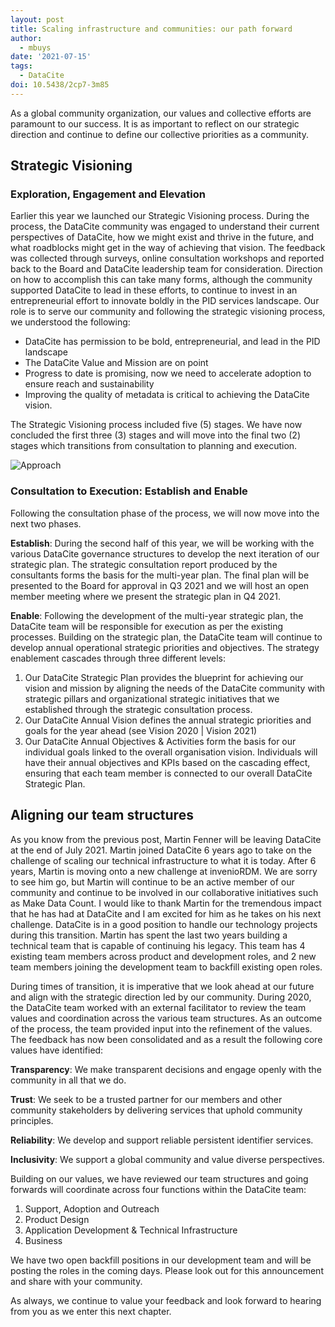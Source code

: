 ```yaml
---
layout: post
title: Scaling infrastructure and communities: our path forward
author:
  - mbuys
date: '2021-07-15'
tags:
  - DataCite
doi: 10.5438/2cp7-3m85
---
```



As a global community organization, our values and collective efforts are paramount to our success.  It is as important to reflect on our strategic direction and continue to define our collective priorities as a community. 

## Strategic Visioning
### Exploration, Engagement and Elevation

Earlier this year we launched our Strategic Visioning process. During the process, the DataCite community was engaged to understand their current perspectives of DataCite, how we might exist and thrive in the future, and what roadblocks might get in the way of achieving that vision. The feedback was collected through surveys, online consultation workshops and reported back to the Board and DataCite leadership team for consideration. Direction on how to accomplish this can take many forms, although the community supported DataCite to lead in these efforts, to continue to invest in an entrepreneurial effort to innovate boldly in the PID services landscape. Our role is to serve our community and following the strategic visioning process, we understood the following:

- DataCite has permission to be bold, entrepreneurial, and lead in the PID landscape
- The DataCite Value and Mission are on point
- Progress to date is promising, now we need to accelerate adoption to ensure reach and sustainability
- Improving the quality of metadata is critical to achieving the DataCite vision.

The Strategic Visioning process included five (5) stages. We have now concluded the first three (3) stages and will move into the final two (2) stages which transitions from consultation to planning and execution.

![Approach](/images/uploads/datacite_strategic_vision_process.png)

### Consultation to Execution: Establish and Enable

Following the consultation phase of the process, we will now move into the next two phases.

**Establish**: During the second half of this year, we will be working with the various DataCite governance structures to develop the next iteration of our strategic plan. The strategic consultation report produced by the consultants forms the basis for the multi-year plan. The final plan will be presented to the Board for approval in Q3 2021 and we will host an open member meeting where we present the strategic plan in Q4 2021.

**Enable**: Following the development of the multi-year strategic plan, the DataCite team will be responsible for execution as per the existing processes. Building on the strategic plan, the DataCite team will continue to develop annual operational strategic priorities and objectives. The strategy enablement cascades through three different levels:

1. Our DataCite Strategic Plan provides the blueprint for achieving our vision and mission by aligning the needs of the DataCite community with strategic pillars and organizational strategic initiatives that we established through the strategic consultation process.
2. Our DataCite Annual Vision defines the annual strategic priorities and goals for the year ahead (see Vision 2020 | Vision 2021)
3. Our DataCite Annual Objectives & Activities form the basis for our individual goals linked to the overall organisation vision. Individuals will have their annual objectives and KPIs based on the cascading effect, ensuring that each team member is connected to our overall DataCite Strategic Plan.

## Aligning our team structures

As you know from the previous post, Martin Fenner will be leaving DataCite at the end of July 2021. Martin joined DataCite 6 years ago to take on the challenge of scaling our technical infrastructure to what it is today. After 6 years, Martin is moving onto a new challenge at invenioRDM. We are sorry to see him go, but Martin will continue to be an active member of our community and continue to be involved in our collaborative initiatives such as Make Data Count. I would like to thank Martin for the tremendous impact that he has had at DataCite and I am excited for him as he takes on his next challenge. DataCite is in a good position to handle our technology projects during this transition. Martin has spent the last two years building a technical team that is capable of continuing his legacy. This team has 4 existing team members across product and development roles, and 2 new team members joining the development team to backfill existing open roles.

During times of transition, it is imperative that we look ahead at our future and align with the strategic direction led by our community. During 2020, the DataCite team worked with an external facilitator to review the team values and coordination across the various team structures. As an outcome of the process, the team provided input into the refinement of the values. The feedback has now been consolidated and as a result the following core values have identified:

**Transparency**: 
We make transparent decisions and engage openly with the community in all that we do.  

**Trust**: 
We seek to be a trusted partner for our members and other community stakeholders by delivering services that uphold community principles.

**Reliability**: 
We develop and support reliable persistent identifier services. 

**Inclusivity**: 
We support a global community and value diverse perspectives.

Building on our values, we have reviewed our team structures and going forwards will coordinate across four functions within the DataCite team:
1. Support, Adoption and Outreach
1. Product Design
1. Application Development & Technical Infrastructure
1. Business

We have two open backfill positions in our development team and will be posting the roles in the coming days. Please look out for this announcement and share with your community.

As always, we continue to value your feedback and look forward to hearing from you as we enter this next chapter.


